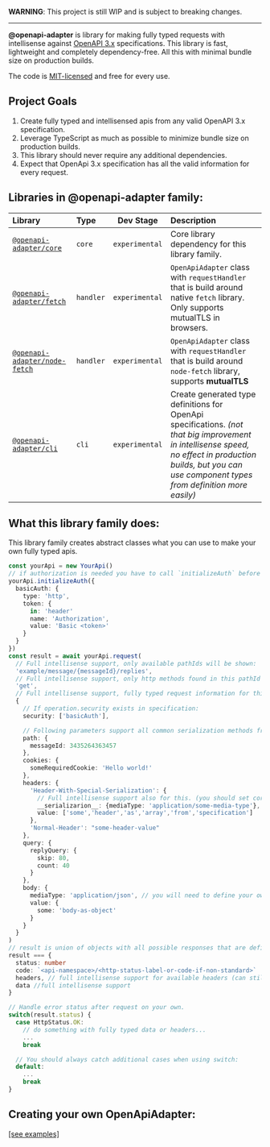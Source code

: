 
**WARNING**: This project is still WIP and is subject to breaking changes.

---

**@openapi-adapter** is library for making fully typed requests with intellisense against <a href="https://spec.openapis.org/oas/latest.html" target="_blank" rel="noopener noreferrer">OpenAPI 3.x</a> specifications. 
This library is fast, lightweight and completely dependency-free. All this with minimal bundle size on production builds.

The code is [MIT-licensed](./LICENSE) and free for every use.

## Project Goals

1. Create fully typed and intellisensed apis from any valid OpenAPI 3.x specification.
2. Leverage TypeScript as much as possible to minimize bundle size on production builds.
3. This library should never require any additional dependencies.
4. Expect that OpenApi 3.x specification has all the valid information for every request. 

## Libraries in **@openapi-adapter** family:

| Library                                                                                    | Type        | Dev Stage      | Description                                                                                                                                                                                                   |
| :----------------------------------------------------------------------------------------- | :---------- | :------------: | :------------------------------------------------------------------------------------------------------------------------------------------------------------------------------------------------------------ |
| [`@openapi-adapter/core`](https://www.npmjs.com/package/@openapi-adapter/core)             | `core`      | `experimental` | Core library dependency for  this library family.                                                                                                                                                             |
| [`@openapi-adapter/fetch`](https://www.npmjs.com/package/@openapi-adapter/fetch)           | `handler`   | `experimental` | `OpenApiAdapter` class with `requestHandler` that is build around native `fetch` library. Only supports mutualTLS in browsers.                                                                                |
| [`@openapi-adapter/node-fetch`](https://www.npmjs.com/package/@openapi-adapter/node-fetch) | `handler`   | `experimental` | `OpenApiAdapter` class with `requestHandler` that is build around `node-fetch` library, supports **mutualTLS**                                                                                                |
| [`@openapi-adapter/cli`](https://www.npmjs.com/package/@openapi-adapter/cli)               | `cli`       | `experimental`      | Create generated type definitions for OpenApi specifications. _(not that big improvement in intellisense speed, no effect in production builds, but you can use component types from definition more easily)_ |


## What this library family does: 

This library family creates abstract classes what you can use to make your own fully typed apis. 

```typescript
const yourApi = new YourApi()
// if authorization is needed you have to call `initializeAuth` before calling `request`:
yourApi.initializeAuth({ 
  basicAuth: {
    type: 'http',
    token: {
      in: 'header'
      name: 'Authorization',
      value: 'Basic <token>'
    }
  }
})
const result = await yourApi.request(
  // Full intellisense support, only available pathIds will be shown:
  'example/message/{messageId}/replies', 
  // Full intellisense support, only http methods found in this pathId will be shown:
  'get', 
  // Full intellisense support, fully typed request information for this path and method.
  { 
    // If operation.security exists in specification:
    security: ['basicAuth'],

    // Following parameters support all common serialization methods from OpenApi parameter serialization. You'll have to set your own media serializers in settings if you need parameter content serialization by mediaType.
    path: { 
      messageId: 3435264363457
    },
    cookies: {
      someRequiredCookie: 'Hello world!'
    },
    headers: { 
      'Header-With-Special-Serialization': {
        // Full intellisense support also for this. (you should set correct default serizalization method for specific parameter type in settings to minimize need for custom __serialization__ definitions)
        __serializarion__: {mediaType: 'application/some-media-type'},
        value: ['some','header','as','array','from','specification']
      },
      'Normal-Header': "some-header-value"
    },
    query: { 
      replyQuery: { 
        skip: 80,
        count: 40
      }
    },
    body: {
      mediaType: 'application/json', // you will need to define your own requsetBodySerializer in settings if you need to use other mediaTypes than application/json
      value: {
        some: 'body-as-object'
      }
    }
  }
)
// result is union of objects with all possible responses that are defined in specification: 
result === {
  status: number
  code: `<api-namespace>/<http-status-label-or-code-if-non-standard>`
  headers, // full intellisense support for available headers (can still have additional keys that are not defined in specification), partial support for header values. Value is still always extends string, so no deserialization here.
  data //full intellisense support
}

// Handle error status after request on your own.
switch(result.status) {
  case HttpStatus.OK:
    // do something with fully typed data or headers...
    ...
    break

  // You should always catch additional cases when using switch:
  default:
    ...
    break
}

```

## Creating your own OpenApiAdapter:
[[see examples]](../../examples)
